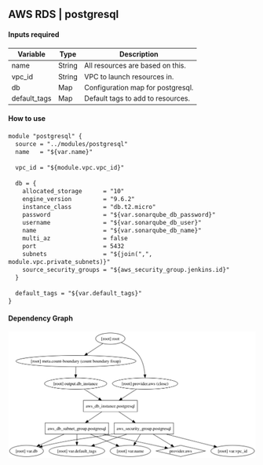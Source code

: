## AWS RDS | postgresql

#### Inputs required

| Variable | Type | Description |
| --- | --- | --- |
| name | String | All resources are based on this. |
| vpc_id | String | VPC to launch resources in. |
| db | Map | Configuration map for postgresql. |
| default_tags | Map | Default tags to add to resources. |

#### How to use

```HCL
module "postgresql" {
  source = "../modules/postgresql"
  name   = "${var.name}"

  vpc_id = "${module.vpc.vpc_id}"

  db = {
    allocated_storage      = "10"
    engine_version         = "9.6.2"
    instance_class         = "db.t2.micro"
    password               = "${var.sonarqube_db_password}"
    username               = "${var.sonarqube_db_user}"
    name                   = "${var.sonarqube_db_name}"
    multi_az               = false
    port                   = 5432
    subnets                = "${join(",", module.vpc.private_subnets)}"
    source_security_groups = "${aws_security_group.jenkins.id}"
  }

  default_tags = "${var.default_tags}"
}
```

#### Dependency Graph

![Dependency Graph](graph.png)